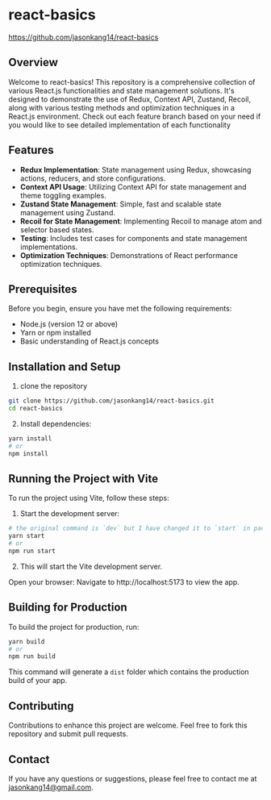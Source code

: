 # react-basics

https://github.com/jasonkang14/react-basics

## Overview

Welcome to react-basics! This repository is a comprehensive collection of various React.js functionalities and state management solutions. It's designed to demonstrate the use of Redux, Context API, Zustand, Recoil, along with various testing methods and optimization techniques in a React.js environment. Check out each feature branch based on your need if you would like to see detailed implementation of each functionality

## Features

- **Redux Implementation**: State management using Redux, showcasing actions, reducers, and store configurations.
- **Context API Usage**: Utilizing Context API for state management and theme toggling examples.
- **Zustand State Management**: Simple, fast and scalable state management using Zustand.
- **Recoil for State Management**: Implementing Recoil to manage atom and selector based states.
- **Testing**: Includes test cases for components and state management implementations.
- **Optimization Techniques**: Demonstrations of React performance optimization techniques.

## Prerequisites

Before you begin, ensure you have met the following requirements:

- Node.js (version 12 or above)
- Yarn or npm installed
- Basic understanding of React.js concepts

## Installation and Setup

1. clone the repository

```bash
git clone https://github.com/jasonkang14/react-basics.git
cd react-basics
```

2. Install dependencies:

```bash
yarn install
# or
npm install
```

## Running the Project with Vite

To run the project using Vite, follow these steps:

1. Start the development server:

```bash
# the original command is `dev` but I have changed it to `start` in package.json to integrate some tools easier
yarn start
# or
npm run start
```

2. This will start the Vite development server.

Open your browser:
Navigate to http://localhost:5173 to view the app.

## Building for Production

To build the project for production, run:

```bash
yarn build
# or
npm run build
```

This command will generate a `dist` folder which contains the production build of your app.

## Contributing

Contributions to enhance this project are welcome. Feel free to fork this repository and submit pull requests.

## Contact

If you have any questions or suggestions, please feel free to contact me at jasonkang14@gmail.com.
